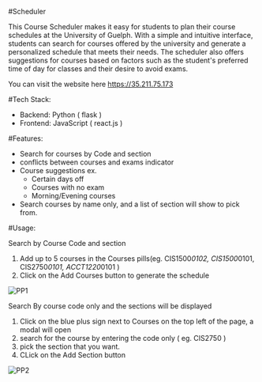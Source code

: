 #Scheduler

This Course Scheduler makes it easy for students to plan their course schedules at the University of Guelph. With a simple and intuitive interface, students can search for courses offered by the university and generate a personalized schedule that meets their needs. The scheduler also offers suggestions for courses based on factors such as the student's preferred time of day for classes and their desire to avoid exams.

You can visit the website here https://35.211.75.173

#Tech Stack:
 - Backend: Python ( flask )
 - Frontend: JavaScript ( react.js )

#Features:
  - Search for courses by Code and section
  - conflicts between courses and exams indicator
  - Course suggestions
    ex.
     - Certain days off
     - Courses with no exam
     - Morning/Evening courses
  - Search courses by name only, and a list of section will show to pick from.

#Usage:

Search by Course Code and section
  1. Add up to 5 courses in the Courses pills(eg. CIS1500*0102, CIS1500*0101, CIS2750*0101, ACCT1220*0101 )
  2. Click on the Add Courses button to generate the schedule

![PP1](https://user-images.githubusercontent.com/95400232/206959693-391afd30-40fb-4a52-8faf-cee04af2689a.png)



Search By course code only and the sections will be displayed
  1. Click on the blue plus sign next to Courses on the top left of the page, a modal will open
  2. search for the course by entering the code only ( eg. CIS2750 )
  3. pick the section that you want.
  4. CLick on the Add Section button


![PP2](https://user-images.githubusercontent.com/95400232/206959741-4d992b4d-16d7-478c-a312-d00a34141214.png)

